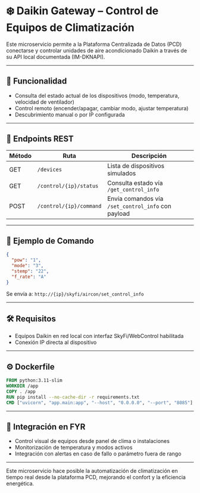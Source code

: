 # ❄️ Daikin Gateway – Control de Equipos de Climatización

Este microservicio permite a la Plataforma Centralizada de Datos (PCD) conectarse y controlar unidades de aire acondicionado Daikin a través de su API local documentada (IM-DKNAPI).

---

## 📡 Funcionalidad

- Consulta del estado actual de los dispositivos (modo, temperatura, velocidad de ventilador)
- Control remoto (encender/apagar, cambiar modo, ajustar temperatura)
- Descubrimiento manual o por IP configurada

---

## 🔧 Endpoints REST

| Método | Ruta                        | Descripción                          |
|--------|-----------------------------|--------------------------------------|
| GET    | `/devices`                  | Lista de dispositivos simulados      |
| GET    | `/control/{ip}/status`      | Consulta estado vía `/get_control_info` |
| POST   | `/control/{ip}/command`     | Envía comandos vía `/set_control_info` con payload |

---

## 🧪 Ejemplo de Comando

```json
{
  "pow": "1",
  "mode": "3",
  "stemp": "22",
  "f_rate": "A"
}
```

Se envía a: `http://{ip}/skyfi/aircon/set_control_info`

---

## 🛠️ Requisitos

- Equipos Daikin en red local con interfaz SkyFi/WebControl habilitada
- Conexión IP directa al dispositivo

---

## ⚙️ Dockerfile

```dockerfile
FROM python:3.11-slim
WORKDIR /app
COPY . /app
RUN pip install --no-cache-dir -r requirements.txt
CMD ["uvicorn", "app.main:app", "--host", "0.0.0.0", "--port", "8085"]
```

---

## 🔌 Integración en FYR

- Control visual de equipos desde panel de clima o instalaciones
- Monitorización de temperatura y modos activos
- Integración con alertas en caso de fallo o parámetro fuera de rango

---

Este microservicio hace posible la automatización de climatización en tiempo real desde la plataforma PCD, mejorando el confort y la eficiencia energética.